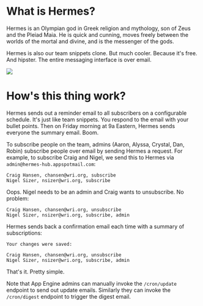 # What is Hermes?

Hermes is an Olympian god in Greek religion and mythology, son of Zeus and the Pleiad Maia. He is quick and cunning, moves freely between the worlds of the mortal and divine, and is the messenger of the gods. 

Hermes is also our team snippets clone. But much cooler. Because it's free. And hipster. The entire messaging interface is over email.

![](http://www.marvunapp.com/Appendix/hermesmr1.jpg)

# How's this thing work?

Hermes sends out a reminder email to all subscribers on a configurable schedule. It's just like team snippets. You respond to the email with your bullet points. Then on Friday morning at 9a Eastern, Hermes sends everyone the summary email. Boom.

To subscribe people on the team, admins (Aaron, Alyssa, Crystal, Dan, Robin) subscribe people over email by sending Hermes a request. For example, to subscribe Craig and Nigel, we send this to Hermes via `admin@hermes-hub.appspotmail.com`:

```
Craig Hansen, chansen@wri.org, subscribe
Nigel Sizer, nsizer@wri.org, subscribe
```

Oops. Nigel needs to be an admin and Craig wants to unsubscribe. No problem:

```
Craig Hansen, chansen@wri.org, unsubscribe
Nigel Sizer, nsizer@wri.org, subscribe, admin
```

Hermes sends back a confirmation email each time with a summary of subscriptions:

```
Your changes were saved:

Craig Hansen, chansen@wri.org, unsubscribe
Nigel Sizer, nsizer@wri.org, subscribe, admin
```

That's it. Pretty simple. 

Note that App Engine admins can manually invoke the `/cron/update` endpoint to send out update emails. Similarly they can invoke the `/cron/digest` endpoint to trigger the digest email.

